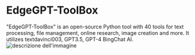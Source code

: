 # EdgeGPT-ToolBox
"EdgeGPT-ToolBox" is an open-source Python tool with 40 tools for text processing, file management, online research, image creation and more. It utilizes textdavinci003, GPT3.5, GPT-4 BingChat AI.
![descrizione dell'immagine](https://imgur.com/Q2exbbH)


